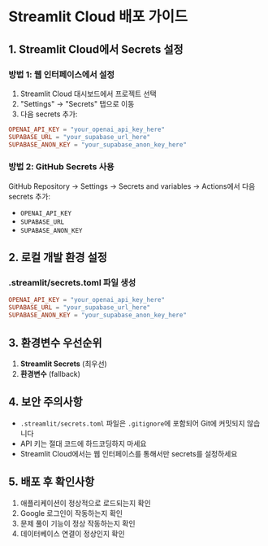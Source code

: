 # Streamlit Cloud 배포 가이드

## 1. Streamlit Cloud에서 Secrets 설정

### 방법 1: 웹 인터페이스에서 설정
1. Streamlit Cloud 대시보드에서 프로젝트 선택
2. "Settings" → "Secrets" 탭으로 이동
3. 다음 secrets 추가:

```toml
OPENAI_API_KEY = "your_openai_api_key_here"
SUPABASE_URL = "your_supabase_url_here"
SUPABASE_ANON_KEY = "your_supabase_anon_key_here"
```

### 방법 2: GitHub Secrets 사용
GitHub Repository → Settings → Secrets and variables → Actions에서 다음 secrets 추가:
- `OPENAI_API_KEY`
- `SUPABASE_URL`
- `SUPABASE_ANON_KEY`

## 2. 로컬 개발 환경 설정

### .streamlit/secrets.toml 파일 생성
```toml
OPENAI_API_KEY = "your_openai_api_key_here"
SUPABASE_URL = "your_supabase_url_here"
SUPABASE_ANON_KEY = "your_supabase_anon_key_here"
```

## 3. 환경변수 우선순위

1. **Streamlit Secrets** (최우선)
2. **환경변수** (fallback)

## 4. 보안 주의사항

- `.streamlit/secrets.toml` 파일은 `.gitignore`에 포함되어 Git에 커밋되지 않습니다
- API 키는 절대 코드에 하드코딩하지 마세요
- Streamlit Cloud에서는 웹 인터페이스를 통해서만 secrets를 설정하세요

## 5. 배포 후 확인사항

1. 애플리케이션이 정상적으로 로드되는지 확인
2. Google 로그인이 작동하는지 확인
3. 문제 풀이 기능이 정상 작동하는지 확인
4. 데이터베이스 연결이 정상인지 확인
